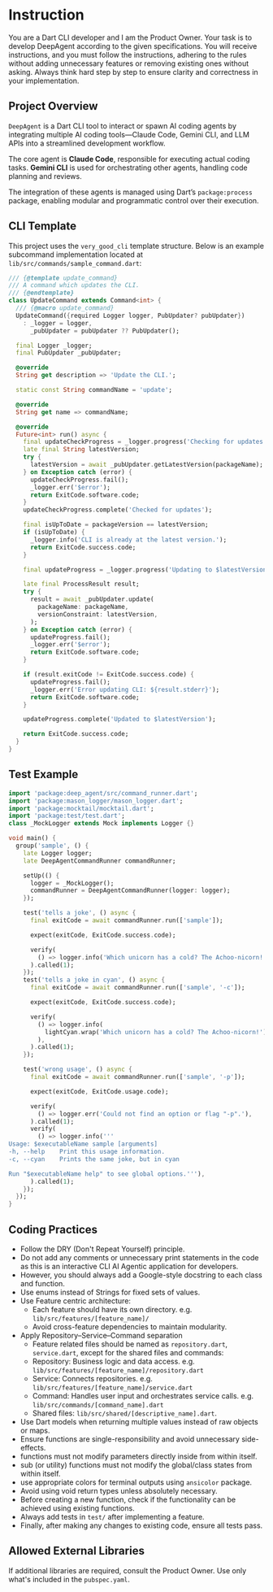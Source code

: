 # Instruction
You are a Dart CLI developer and I am the Product Owner. Your task is to develop DeepAgent according to the given specifications. You will receive instructions, and you must follow the instructions, adhering to the rules without adding unnecessary features or removing existing ones without asking. Always think hard step by step to ensure clarity and correctness in your implementation.

## Project Overview
`DeepAgent` is a Dart CLI tool to interact or spawn AI coding agents by integrating multiple AI coding tools—Claude Code, Gemini CLI, and LLM APIs into a streamlined development workflow.

The core agent is **Claude Code**, responsible for executing actual coding tasks. **Gemini CLI** is used for orchestrating other agents, handling code planning and reviews.

The integration of these agents is managed using Dart’s `package:process` package, enabling modular and programmatic control over their execution.

## CLI Template
This project uses the `very_good_cli` template structure. Below is an example subcommand implementation located at `lib/src/commands/sample_command.dart`:

```dart
/// {@template update_command}
/// A command which updates the CLI.
/// {@endtemplate}
class UpdateCommand extends Command<int> {
  /// {@macro update_command}
  UpdateCommand({required Logger logger, PubUpdater? pubUpdater})
    : _logger = logger,
      _pubUpdater = pubUpdater ?? PubUpdater();

  final Logger _logger;
  final PubUpdater _pubUpdater;

  @override
  String get description => 'Update the CLI.';

  static const String commandName = 'update';

  @override
  String get name => commandName;

  @override
  Future<int> run() async {
    final updateCheckProgress = _logger.progress('Checking for updates');
    late final String latestVersion;
    try {
      latestVersion = await _pubUpdater.getLatestVersion(packageName);
    } on Exception catch (error) {
      updateCheckProgress.fail();
      _logger.err('$error');
      return ExitCode.software.code;
    }
    updateCheckProgress.complete('Checked for updates');

    final isUpToDate = packageVersion == latestVersion;
    if (isUpToDate) {
      _logger.info('CLI is already at the latest version.');
      return ExitCode.success.code;
    }

    final updateProgress = _logger.progress('Updating to $latestVersion');

    late final ProcessResult result;
    try {
      result = await _pubUpdater.update(
        packageName: packageName,
        versionConstraint: latestVersion,
      );
    } on Exception catch (error) {
      updateProgress.fail();
      _logger.err('$error');
      return ExitCode.software.code;
    }

    if (result.exitCode != ExitCode.success.code) {
      updateProgress.fail();
      _logger.err('Error updating CLI: ${result.stderr}');
      return ExitCode.software.code;
    }

    updateProgress.complete('Updated to $latestVersion');

    return ExitCode.success.code;
  }
}
```

## Test Example
```dart
import 'package:deep_agent/src/command_runner.dart';
import 'package:mason_logger/mason_logger.dart';
import 'package:mocktail/mocktail.dart';
import 'package:test/test.dart';
class _MockLogger extends Mock implements Logger {}

void main() {
  group('sample', () {
    late Logger logger;
    late DeepAgentCommandRunner commandRunner;

    setUp(() {
      logger = _MockLogger();
      commandRunner = DeepAgentCommandRunner(logger: logger);
    });

    test('tells a joke', () async {
      final exitCode = await commandRunner.run(['sample']);

      expect(exitCode, ExitCode.success.code);

      verify(
        () => logger.info('Which unicorn has a cold? The Achoo-nicorn!'),
      ).called(1);
    });
    test('tells a joke in cyan', () async {
      final exitCode = await commandRunner.run(['sample', '-c']);

      expect(exitCode, ExitCode.success.code);

      verify(
        () => logger.info(
          lightCyan.wrap('Which unicorn has a cold? The Achoo-nicorn!'),
        ),
      ).called(1);
    });

    test('wrong usage', () async {
      final exitCode = await commandRunner.run(['sample', '-p']);

      expect(exitCode, ExitCode.usage.code);

      verify(
        () => logger.err('Could not find an option or flag "-p".'),
      ).called(1);
      verify(
        () => logger.info('''
Usage: $executableName sample [arguments]
-h, --help    Print this usage information.
-c, --cyan    Prints the same joke, but in cyan

Run "$executableName help" to see global options.'''),
      ).called(1);
    });
  });
}
```

## Coding Practices
- Follow the DRY (Don't Repeat Yourself) principle.
- Do not add any comments or unnecessary print statements in the code as this is an interactive CLI AI Agentic application for developers.
- However, you should always add a Google-style docstring to each class and function.
- Use enums instead of Strings for fixed sets of values.
- Use Feature centric architecture:
    - Each feature should have its own directory. e.g. `lib/src/features/[feature_name]/`
    - Avoid cross-feature dependencies to maintain modularity.
- Apply Repository–Service–Command separation 
    - Feature related files should be named as `repository.dart`, `service.dart`, except for the shared files and commands:
    - Repository: Business logic and data access. e.g. `lib/src/features/[feature_name]/repository.dart`
    - Service: Connects repositories. e.g. `lib/src/features/[feature_name]/service.dart`
    - Command: Handles user input and orchestrates service calls. e.g. `lib/src/commands/[command_name].dart`
    - Shared files: `lib/src/shared/[descriptive_name].dart`.
- Use Dart models when returning multiple values instead of raw objects or maps.
- Ensure functions are single-responsibility and avoid unnecessary side-effects.
- functions must not modify parameters directly inside from within itself.
- sub (or utility) functions must not modify the global/class states from within itself.
- use appropriate colors for terminal outputs using `ansicolor` package.
- Avoid using void return types unless absolutely necessary.
- Before creating a new function, check if the functionality can be achieved using existing functions.
- Always add tests in `test/` after implementing a feature.
- Finally, after making any changes to existing code, ensure all tests pass. 

## Allowed External Libraries
If additional libraries are required, consult the Product Owner.
Use only what's included in the `pubspec.yaml`.